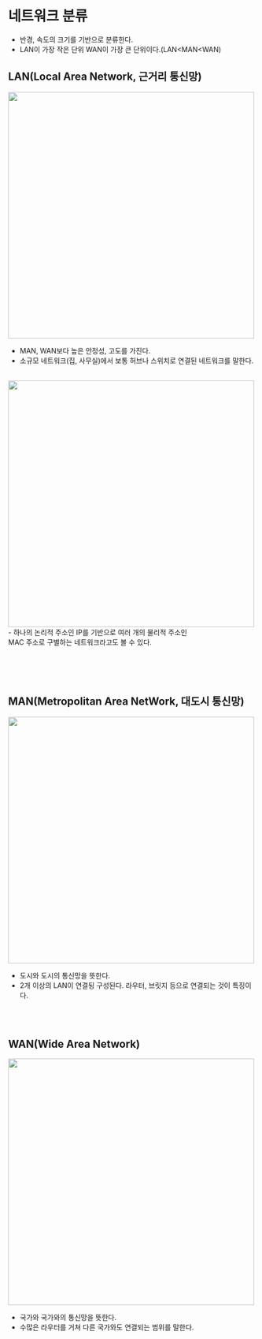 # 네트워크 분류
- 반경, 속도의 크기를 기반으로 분류한다.
- LAN이 가장 작은 단위 WAN이 가장 큰 단위이다.(LAN<MAN<WAN)

## LAN(Local Area Network, 근거리 통신망)
<img src="https://github.com/user-attachments/assets/b766ac96-2149-4c7a-ada9-320287e0144b" width="500"/><br>
- MAN, WAN보다 높은 안정성, 고도를 가진다.
- 소규모 네트워크(집, 사무실)에서 보통 허브나 스위치로 연결된 네트워크를 말한다.
<br>
<img src="https://github.com/user-attachments/assets/07f71b0e-083c-42fb-8dfd-4b92521805f2" width="500"/><br>
- 하나의 논리적 주소인 IP를 기반으로 여러 개의 물리적 주소인 <br>
 MAC 주소로 구별하는 네트워크라고도 볼 수 있다.

<br><br><br>

## MAN(Metropolitan Area NetWork, 대도시 통신망)
<img src="https://github.com/user-attachments/assets/f1afa50f-c12a-4b3a-92c6-45a6a928cf99" width="500"/><br>
- 도시와 도시의 통신망을 뜻한다.
- 2개 이상의 LAN이 연결됭 구성된다. 라우터, 브릿지 등으로 연결되는 것이 특징이다.

<br><br>

## WAN(Wide Area Network)
<img src="https://github.com/user-attachments/assets/840ec284-60ee-43d5-8b8a-3203214e7583" width="500"/><br>
- 국가와 국가와의 통신망을 뜻한다.
- 수많은 라우터를 거쳐 다른 국가와도 연결되는 범위를 말한다.

